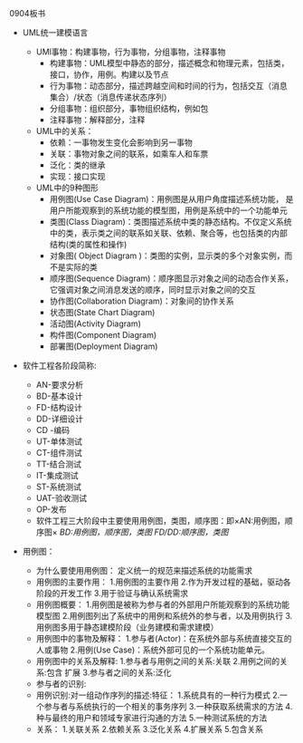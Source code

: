 0904板书
 * UML统一建模语言
   * UMl事物：构建事物，行为事物，分组事物，注释事物
     * 构建事物：UML模型中静态的部分，描述概念和物理元素，包括类，接口，协作，用例。构建以及节点
     * 行为事物：动态部分，描述跨越空间和时间的行为，包括交互（消息集合）/状态（消息传递状态序列）
     * 分组事物：组织部分，事物组织结构，例如包
     * 注释事物：解释部分，注释
   * UML中的关系：
     * 依赖：一事物发生变化会影响到另一事物
     * 关联：事物对象之间的联系，如乘车人和车票
     * 泛化：类的继承
     * 实现：接口实现
   * UML中的9种图形
     * 用例图(Use Case Diagram)：用例图是从用户角度描述系统功能， 是用户所能观察到的系统功能的模型图，用例是系统中的一个功能单元
     * 类图(Class Diagram)：类图描述系统中类的静态结构。不仅定义系统中的类，表示类之间的联系如关联、依赖、聚合等，也包括类的内部结构(类的属性和操作)
     * 对象图( Object Diagram )：类图的实例，显示类的多个对象实例，而不是实际的类
     * 顺序图(Sequence Diagram)：顺序图显示对象之间的动态合作关系，它强调对象之间消息发送的顺序，同时显示对象之间的交互
     * 协作图(Collaboration Diagram)：对象间的协作关系
     * 状态图(State Chart Diagram)
     * 活动图(Activity Diagram)
     * 构件图(Component Diagram)
     * 部署图(Deployment Diagram)
     
 * 软件工程各阶段简称:
     * AN-要求分析
     * BD-基本设计
     * FD-结构设计
     * DD-详细设计
     * CD -编码
     * UT-单体测试
     * CT-组件测试
     * TT-结合测试
     * IT-集成测试
     * ST-系统测试
     * UAT-验收测试
     * OP-发布
     * 软件工程三大阶段中主要使用用例图，类图，顺序图：即×AN:用例图，顺序图× *BD:用例图，顺序图，类图* *FD/DD:顺序图，类图*
 * 用例图：
     * 为什么要使用用例图： 定义统一的规范来描述系统的功能需求
     * 用例图的主要作用：
        1.用例图的主要作用
        2.作为开发过程的基础，驱动各阶段的开发工作
        3.用于验证与确认系统需求
     * 用例图概要：
        1.用例图是被称为参与者的外部用户所能观察到的系统功能模型图
        2.用例图列出了系统中的用例和系统外的参与者，以及用例执行
        3.用例图多用于静态建模阶段（业务建模和需求建模）
     * 用例图中的事物及解释：
        1.参与者(Actor)：在系统外部与系统直接交互的人或事物
        2.用例(Use Case)：系统外部可见的一个系统功能单元。
     * 用例图中的关系及解释:
        1.参与者与用例之间的关系:关联
        2.用例之间的关系:包含 扩展
        3.参与者之间的关系:泛化
     * 参与者的识别:
     * 用例识别:对一组动作序列的描述:特征：
        1.系统具有的一种行为模式 
        2.一个参与者与系统执行的一个相关的事务序列
        3.一种获取系统需求的方法 
        4.种与最终的用户和领域专家进行沟通的方法 
        5.一种测试系统的方法
     * 关系：
        1.关联关系
     	2.依赖关系
     	3.泛化关系
     	4.扩展关系
     	5.包含关系

     

     